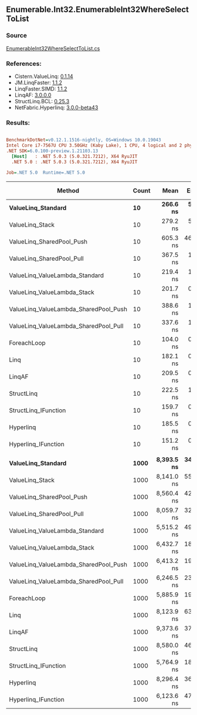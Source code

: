 ﻿## Enumerable.Int32.EnumerableInt32WhereSelectToList

### Source
[EnumerableInt32WhereSelectToList.cs](../LinqBenchmarks/Enumerable/Int32/EnumerableInt32WhereSelectToList.cs)

### References:
- Cistern.ValueLinq: [0.1.14](https://www.nuget.org/packages/Cistern.ValueLinq/0.1.14)
- JM.LinqFaster: [1.1.2](https://www.nuget.org/packages/JM.LinqFaster/1.1.2)
- LinqFaster.SIMD: [1.1.2](https://www.nuget.org/packages/LinqFaster.SIMD/1.0.3)
- LinqAF: [3.0.0.0](https://www.nuget.org/packages/LinqAF/3.0.0.0)
- StructLinq.BCL: [0.25.3](https://www.nuget.org/packages/StructLinq.BCL/0.25.3)
- NetFabric.Hyperlinq: [3.0.0-beta43](https://www.nuget.org/packages/NetFabric.Hyperlinq/3.0.0-beta43)

### Results:
``` ini

BenchmarkDotNet=v0.12.1.1516-nightly, OS=Windows 10.0.19043
Intel Core i7-7567U CPU 3.50GHz (Kaby Lake), 1 CPU, 4 logical and 2 physical cores
.NET SDK=6.0.100-preview.1.21103.13
  [Host]   : .NET 5.0.3 (5.0.321.7212), X64 RyuJIT
  .NET 5.0 : .NET 5.0.3 (5.0.321.7212), X64 RyuJIT

Job=.NET 5.0  Runtime=.NET 5.0  

```
|                                Method | Count |       Mean |    Error |    StdDev |     Median | Ratio | RatioSD |  Gen 0 | Gen 1 | Gen 2 | Allocated |
|-------------------------------------- |------ |-----------:|---------:|----------:|-----------:|------:|--------:|-------:|------:|------:|----------:|
|                    **ValueLinq_Standard** |    **10** |   **266.6 ns** |  **5.38 ns** |  **12.88 ns** |   **268.2 ns** |  **2.52** |    **0.11** | **0.0796** |     **-** |     **-** |     **168 B** |
|                       ValueLinq_Stack |    10 |   279.2 ns |  5.40 ns |   5.78 ns |   277.5 ns |  2.68 |    0.06 | 0.0567 |     - |     - |     120 B |
|             ValueLinq_SharedPool_Push |    10 |   605.3 ns | 46.19 ns | 136.20 ns |   520.5 ns |  6.78 |    0.90 | 0.0572 |     - |     - |     120 B |
|             ValueLinq_SharedPool_Pull |    10 |   367.5 ns |  1.64 ns |   1.37 ns |   367.0 ns |  3.53 |    0.02 | 0.0572 |     - |     - |     120 B |
|        ValueLinq_ValueLambda_Standard |    10 |   219.4 ns |  1.03 ns |   0.91 ns |   219.4 ns |  2.11 |    0.01 | 0.0801 |     - |     - |     168 B |
|           ValueLinq_ValueLambda_Stack |    10 |   201.7 ns |  0.62 ns |   0.52 ns |   201.6 ns |  1.94 |    0.01 | 0.0570 |     - |     - |     120 B |
| ValueLinq_ValueLambda_SharedPool_Push |    10 |   388.6 ns |  1.21 ns |   1.01 ns |   388.7 ns |  3.74 |    0.02 | 0.0572 |     - |     - |     120 B |
| ValueLinq_ValueLambda_SharedPool_Pull |    10 |   337.6 ns |  1.70 ns |   1.51 ns |   337.1 ns |  3.25 |    0.02 | 0.0572 |     - |     - |     120 B |
|                           ForeachLoop |    10 |   104.0 ns |  0.44 ns |   0.39 ns |   104.0 ns |  1.00 |    0.00 | 0.0802 |     - |     - |     168 B |
|                                  Linq |    10 |   182.1 ns |  0.83 ns |   0.78 ns |   181.9 ns |  1.75 |    0.01 | 0.1376 |     - |     - |     288 B |
|                                LinqAF |    10 |   209.5 ns |  0.71 ns |   0.63 ns |   209.2 ns |  2.01 |    0.01 | 0.0801 |     - |     - |     168 B |
|                            StructLinq |    10 |   222.5 ns |  1.02 ns |   0.91 ns |   222.5 ns |  2.14 |    0.01 | 0.0994 |     - |     - |     208 B |
|                  StructLinq_IFunction |    10 |   159.7 ns |  0.33 ns |   0.29 ns |   159.7 ns |  1.54 |    0.01 | 0.0572 |     - |     - |     120 B |
|                             Hyperlinq |    10 |   185.5 ns |  0.78 ns |   0.65 ns |   185.5 ns |  1.78 |    0.01 | 0.0572 |     - |     - |     120 B |
|                   Hyperlinq_IFunction |    10 |   151.2 ns |  0.99 ns |   0.88 ns |   151.1 ns |  1.45 |    0.01 | 0.0572 |     - |     - |     120 B |
|                                       |       |            |          |           |            |       |         |        |       |       |           |
|                    **ValueLinq_Standard** |  **1000** | **8,393.5 ns** | **34.47 ns** |  **26.91 ns** | **8,406.1 ns** |  **1.43** |    **0.01** | **2.0752** |     **-** |     **-** |   **4,344 B** |
|                       ValueLinq_Stack |  1000 | 8,141.0 ns | 55.75 ns |  43.53 ns | 8,152.4 ns |  1.38 |    0.01 | 1.9989 |     - |     - |   4,200 B |
|             ValueLinq_SharedPool_Push |  1000 | 8,560.4 ns | 42.54 ns |  37.71 ns | 8,559.1 ns |  1.45 |    0.01 | 0.9918 |     - |     - |   2,096 B |
|             ValueLinq_SharedPool_Pull |  1000 | 8,059.7 ns | 32.01 ns |  28.38 ns | 8,058.3 ns |  1.37 |    0.00 | 0.9918 |     - |     - |   2,096 B |
|        ValueLinq_ValueLambda_Standard |  1000 | 5,515.2 ns | 49.87 ns |  44.21 ns | 5,513.1 ns |  0.94 |    0.01 | 2.0752 |     - |     - |   4,344 B |
|           ValueLinq_ValueLambda_Stack |  1000 | 6,432.7 ns | 18.66 ns |  16.54 ns | 6,429.2 ns |  1.09 |    0.00 | 2.0065 |     - |     - |   4,200 B |
| ValueLinq_ValueLambda_SharedPool_Push |  1000 | 6,413.2 ns | 19.67 ns |  17.44 ns | 6,414.5 ns |  1.09 |    0.01 | 0.9995 |     - |     - |   2,096 B |
| ValueLinq_ValueLambda_SharedPool_Pull |  1000 | 6,246.5 ns | 23.88 ns |  19.94 ns | 6,247.5 ns |  1.06 |    0.00 | 0.9995 |     - |     - |   2,096 B |
|                           ForeachLoop |  1000 | 5,885.9 ns | 19.52 ns |  17.30 ns | 5,880.9 ns |  1.00 |    0.00 | 2.0752 |     - |     - |   4,344 B |
|                                  Linq |  1000 | 8,123.9 ns | 63.93 ns |  56.67 ns | 8,096.8 ns |  1.38 |    0.01 | 2.1210 |     - |     - |   4,464 B |
|                                LinqAF |  1000 | 9,373.6 ns | 37.42 ns |  31.24 ns | 9,371.0 ns |  1.59 |    0.01 | 2.0752 |     - |     - |   4,344 B |
|                            StructLinq |  1000 | 8,580.0 ns | 46.38 ns |  43.39 ns | 8,589.6 ns |  1.46 |    0.01 | 1.0376 |     - |     - |   2,184 B |
|                  StructLinq_IFunction |  1000 | 5,764.9 ns | 18.81 ns |  16.68 ns | 5,769.4 ns |  0.98 |    0.00 | 0.9995 |     - |     - |   2,096 B |
|                             Hyperlinq |  1000 | 8,296.4 ns | 36.79 ns |  32.61 ns | 8,306.0 ns |  1.41 |    0.01 | 0.9918 |     - |     - |   2,096 B |
|                   Hyperlinq_IFunction |  1000 | 6,123.6 ns | 47.22 ns |  36.86 ns | 6,128.9 ns |  1.04 |    0.01 | 0.9995 |     - |     - |   2,096 B |
